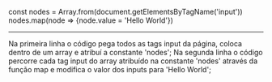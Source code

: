 const nodes = Array.from(document.getElementsByTagName('input'))
nodes.map(node => {node.value = 'Hello World'})

---
Na primeira linha o código pega todos as tags input da página, coloca dentro de um array e atribuí a constante 'nodes';
Na segunda linha o código percorre cada tag input do array atribuído na constante 'nodes' através da função map e modifica o valor dos inputs para 'Hello World';